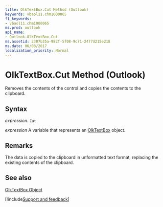 ```yaml
---
title: OlkTextBox.Cut Method (Outlook)
keywords: vbaol11.chm1000065
f1_keywords:
- vbaol11.chm1000065
ms.prod: outlook
api_name:
- Outlook.OlkTextBox.Cut
ms.assetid: 2307b35a-982f-5f08-9c71-2477d215e218
ms.date: 06/08/2017
localization_priority: Normal
---
```



# OlkTextBox.Cut Method (Outlook)

Removes the contents of the control and copies the contents to the clipboard.


## Syntax

_expression_. `Cut`

_expression_ A variable that represents an [OlkTextBox](./Outlook.OlkTextBox.md) object.


## Remarks

The data is copied to the clipboard in unformatted text format, replacing the existing contents of the clipboard.


## See also


[OlkTextBox Object](Outlook.OlkTextBox.md)

[!include[Support and feedback](~/includes/feedback-boilerplate.md)]